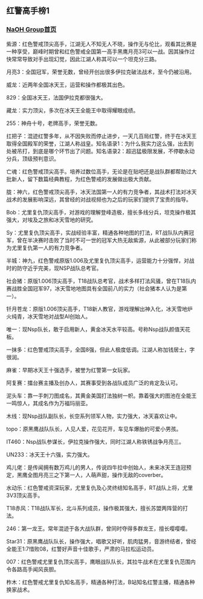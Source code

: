 ## 红警高手榜1

### [NaOH Group首页](index.md)

紫源：红色警戒顶尖高手，江湖无人不知无人不晓，操作无与伦比，观看其比赛是一种享受，巅峰时期曾和红色警戒全国第一高手黑鹰月亮3可以一战。因其操作过快常常导致对手出现幻觉，因此江湖人称其可以一个坦克分三路。

月亮3：全国冠军，荣誉无数，曾经开创出很多伊拉克破法战术，至今仍被沿用。

威龙：近两年全国冰天王，运营和操作都极其出色。

829：全国冰天王，法国伊拉克都很强大。

藏龙：实力顶尖，多次在冰天王全能王中取得耀眼成绩。

255：神舟十号，老牌高手，荣誉无数。

扛把子：混迹红警多年，从不因失败而停止进步，一天几百局红警，终于在冰天王取得全国殿军的荣誉，江湖人称战皇。知名语录1：为什么我实力这么强，出去到处被吊打，到底是哪个环节出了问题。知名语录2：超迅猛极限发展，不停歇永动分兵，顶级预判意识。

亡魂：红色警戒顶尖高手。培养过数位高手，无论是在贴吧还是战队群都帮助过大批新人，留下数篇经典教程，为红色警戒的发展做出极大贡献。

胧：神六，红色警戒顶尖高手，冰天法国第一人的有力竞争者，其战术打法对冰天战术的发展影响深远，其曾经的对战视频也为之后的玩家们提供了宝贵的指导。

Bob：尤里复仇顶尖高手，对游戏的理解登峰造极，擅长多线分兵，坦克操作极其强大，对埃及之旅和冰天雪地的研究。

Sy：尤里复仇顶尖高手，实战经验丰富，精通各种地图的打法，RT战队队内赛冠军，曾在半决赛时击败了当时不可一世的冠军大热无敌紫源，从此被部分玩家们称为尤里复仇第一人的有力竞争者。

半城：神九，红色警戒原版1.006及尤里复仇顶尖高手，运营能力十分强悍，对战时的防守近乎完美，现NSP战队总考官。

社会猪：原版1.006顶尖高手，T18战队总考官，战术多样打法风骚，曾在T18队内赛战胜全国冠军97，冰天雪地地图具有全国前八的实力（社会猪本人认为是第一）。

钎月苍龙：原版1.006顶尖高手，T18新人教官，游戏理解出神入化，冰天雪地炉火纯青，冰天雪地对战型AI创始人。

唯一：现Nsp队长，敢于启用新人，黄金冰天水平较高。号称Nsp战队颜值天花板。

一抹多：红色警戒顶尖高手，全国8强，但此人极度低调。江湖人称加钱居士，字很润。

麻雀：早期冰天王十强选手，被誉为红警第一女玩家。

阿复赛：擂台赛主播及创办人，其赛事受到各战队成员广泛的肯定及认可。

泥头车：靠一手刺刀图成名，其黄金美国打法独树一帜。靠着强大的图池在全能王一鸣惊人，其成名作为万福玛丽亚。

木线：现Nsp战队副队长，长空系列领军人物，实力强大，冰天喜欢让中。

topo：原黑鹰战队队长，人见人爱，花见花开，车见车爆胎的可爱小男孩。

IT460：Nsp战队参谋长，伊拉克操作强大，同时江湖人称铁锈战争月亮三。

UN233：冰天王十六强，实力强大。

鸡儿佬：是传闻拥有数万鸡儿的男人，传说四牛拉中创始人，未来冰天王连冠预定，黑鹰全图月亮三之下第一人，人萌声甜，操作无敌的coverber。

水动乐：红色警戒资深玩家，尤里复仇及心灵终结知名高手，RT战队上将，尤里3V3顶尖高手。

T18赤风：T18战队军长，北斗系列成员，操作极其强大，擅长苏盟两阵营的打法。

246：第一龙王。常年混迹于各大战队群，曾同时夺得多群龙王，擅长嘤嘤嘤。

Star31：原黑鹰战队队长，操作强大，唱歌又好听，肌肉猛男，音游终结者，曾经全能王1:7惜败08，红警好声音十佳歌手，严肃的马拉松运动员。

007：红色警戒尤里复仇顶尖高手，鹰眼战队队长，其拉牛战术在尤里复仇范围内令各路高手闻风丧胆。

柞木：红色警戒尤里复仇知名高手，精通各种打法，B站知名红警主播，精通各种换家战术。
